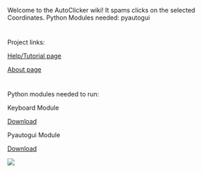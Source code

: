 Welcome to the AutoClicker wiki!
It spams clicks on the selected Coordinates. Python Modules needed: pyautogui
#
Project links:
 
  [Help/Tutorial page](https://autoclicker.webstarts.com/)
 
  [About page](https://kai9987kai.github.io/AutoClicker.html)
#
Python modules needed to run:

Keyboard Module

[Download](https://pypi.org/project/keyboard/#files)

Pyautogui Module

[Download](https://pypi.org/project/PyAutoGUI/#files)

![](https://kai9987kai.github.io/shot.PNG)
